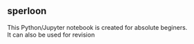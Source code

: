 ## sperloon

This Python/Jupyter notebook is created for absolute beginers. <br>
It can also be used for revision
